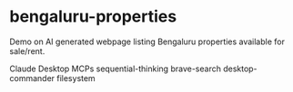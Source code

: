 # bengaluru-properties
Demo on AI generated webpage listing Bengaluru properties available for sale/rent.

Claude Desktop
MCPs
sequential-thinking
brave-search
desktop-commander
filesystem
